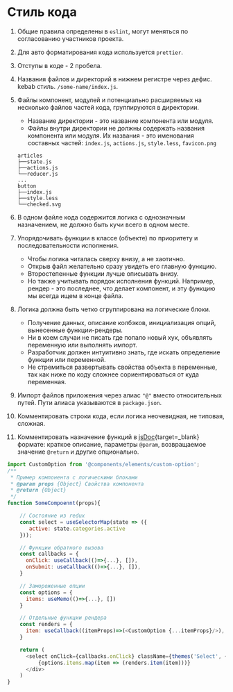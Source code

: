 # Стиль кода

1. Общие правила определены в `eslint`, могут меняться по согласованию участников проекта.
2. Для авто форматирования кода используется `prettier`.
3. Отступы в коде - 2 пробела.
4. Названия файлов и директорий в нижнем регистре через дефис. kebab стиль. `/some-name/index.js`.
5. Файлы компонент, модулей и потенциально расширяемых на несколько файлов частей кода, группируются в директории.
    - Название директории - это название компонента или модуля.
    - Файлы внутри директории не должны содержать названия компонента или модуля. Их названия - это именования составных частей: `index.js`, `actions.js`, `style.less`, `favicon.png`
    ```
    articles
    ├──state.js
    ├──actions.js 
    └──reducer.js
    ...
    button
    ├──index.js
    ├──style.less 
    └──checked.svg
    ```
6. В одном файле кода содержится логика с однозначным назначением, не должно быть кучи всего в одном месте.
7. Упорядочивать функции в классе (объекте) по приоритету и последовательности исполнения. 
    - Чтобы логика читалась сверху внизу, а не хаотично. 
    - Открыв файл желательно сразу увидеть его главную функцию. 
    - Второстепенные функции лучше описывать внизу. 
    - Но также учитывать порядок исполнения функций. Например, рендер - это последнее, что делает компонент, и эту функцию мы всегда ищем в конце файла.
8. Логика должна быть четко сгруппирована на логические блоки. 
    - Получение данных, описание колбэков, инициализация опций, вынесенные функции-рендеры.
    - Ни в коем случаи не писать где попало новый хук, объявлять переменную или выполнять импорт. 
    - Разработчик должен интуитивно знать, где искать определение функции или переменной.
    - Не стремиться развертывать свойства объекта в переменные, так как ниже по коду сложнее сориентироваться от куда переменная.
 
9. Импорт файлов приложения через алиас `"@"` вместо относительных путей. Пути алиаса указываются в `package.json`.
10. Комментировать строки кода, если логика неочевидная, не типовая, сложная. 
11. Комментировать назначение функций в [jsDoc](https://ru.wikipedia.org/wiki/JSDoc){target=_blank} формате: краткое описание, параметры `@param`, возвращаемое значение `@return` и другие опционально.

```js
import CustomOption from '@components/elements/custom-option';
/**
 * Пример компонента с логическими блоками
 * @param props {Object} Свойства компонента
 * @return {Object}
 */
function SomeCompoennt(props){

    // Состояние из redux
    const select = useSelectorMap(state => ({
       active: state.categories.active
    }));

    // Функции обратного вызова
    const callbacks = {
      onClick: useCallback(()=>{...}, []),
      onSubmit: useCallback(()=>{...}, []),
    }

    // Замороженные опции
    const options = {
      items: useMemo(()=>{...}, [])
    }

    // Отдельные функции рендера
    const renders = {
      item: useCallback((itemProps)=>(<CustomOption {...itemProps}/>), []),
    }

    return (
      <select onClick={callbacks.onClick} className={themes('Select', {'disabled': props.disabled})}>
          {options.items.map(item => (renders.item(item)))}
      </div>
    )
}
